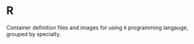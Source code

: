 # R

Container definition files and images for using `R` programming langauge, grouped by specialty.


